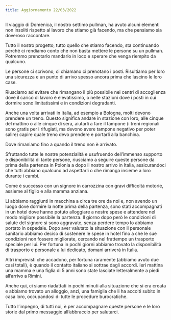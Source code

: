 ```yaml
---
title: Aggiornamento 22/03/2022
---
```


Il viaggio di Domenica, il nostro settimo pullman, ha avuto alcuni elementi non insoliti rispetto al lavoro che stiamo già facendo, ma che pensiamo sia doveroso raccontare.

Tutto il nostro progetto, tutto quello che stiamo facendo, sta continuando perché ci rendiamo conto che non basta mettere le persone su un pullman. Potremmo prenotarlo mandarlo in loco e sperare che venga riempito da qualcuno.

Le persone ci scrivono, ci chiamano ci prenotano i posti. Risultiamo per loro una sicurezza e un punto di arrivo spesso ancora prima che lascino le loro case. 

Riusciamo ad evitare che rimangano il più possibile nei centri di accoglienza dove il carico di lavoro è elevatissimo, o nelle stazioni dove i posti in cui dormire sono limitatissimi e in condizioni degradanti. 

Anche una volta arrivati in Italia, ad esempio a Bologna, molti devono prendere un treno. Questo significa andare in stazione con loro, alle cinque del mattino o alle cinque di sera, aiutarli a fare il tampone (i treni regionali sono gratis per i rifugiati, ma devono avere tampone negativo per poter salire) capire quale treno devo prendere e portarli alla banchina. 

Dove rimaniamo fino a quando il treno non è arrivato. 

Sfruttando tutte le nostre potenzialità e usufruendo dell’immenso supporto e disponibilità di tante persone, riusciamo a seguire queste persone da prima della partenza in Polonia a dopo il nostro arrivo in Italia, assicurandoci che tutti abbiano qualcuno ad aspettarli o che rimanga insieme a loro durante i cambi.

Come è successo con un signore in carrozzina con gravi difficoltà motorie, assieme al figlio e alla mamma anziana.

Li abbiamo raggiunti in macchina a circa tre ore da noi e, non avendo un luogo dove dormire la notte prima della partenza, sono stati accompagnati in un hotel dove hanno potuto alloggiare a nostre spese e attendere nel modo migliore possibile la partenza. Il giorno dopo però le condizioni di salute del signore si sono aggravate, senza perdere tempo lo abbiamo portato in ospedale. Dopo aver valutato la situazione con il personale sanitario abbiamo deciso di sostenere le spese in hotel fino a che le sue condizioni non fossero migliorate, cercando nel frattempo un trasporto speciale per lui. Per fortuna in pochi giorni abbiamo trovato la disponibilità di trasporto e personale a lui dedicato, domani arriverà in Italia.

Altri imprevisti che accadono, per fortuna raramente (abbiamo avuto due casi totali), è quando il contatto italiano si sottrae dagli accordi. Ieri mattina una mamma e una figlia di 5 anni sono state lasciate letteralmente a piedi all’arrivo a Rimini. 

Anche qui, ci siamo riadattati in pochi minuti alla situazione che si era creata e abbiamo trovato un alloggio, anzi, una famiglia che li ha accolti subito in casa loro, occupandosi di tutte le procedure burocratiche. 

Tutto l’impegno, di tutti noi, è per accompagnare queste persone e le loro storie dal primo messaggio all’abbraccio per salutarci.
